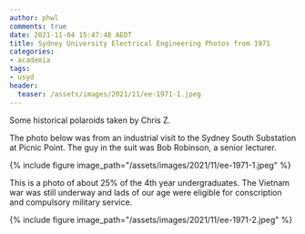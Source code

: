 ```yaml
---
author: phwl
comments: true
date: 2021-11-04 15:47:48 AEDT
title: Sydney University Electrical Engineering Photos from 1971
categories:
- academia
tags:
- usyd
header:
  teaser: /assets/images/2021/11/ee-1971-1.jpeg
---
```

Some historical polaroids taken by Chris Z.

The photo below was from an industrial visit to the Sydney South Substation at Picnic Point. The guy in the suit was Bob Robinson, a senior lecturer.

{% include figure image_path="/assets/images/2021/11/ee-1971-1.jpeg" %}

This is a photo of about 25% of the 4th year undergraduates. The Vietnam war was still underway and lads of our age were eligible for conscription and compulsory 
military service.

{% include figure image_path="/assets/images/2021/11/ee-1971-2.jpeg" %}

